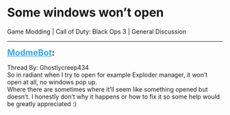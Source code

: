 # Some windows won’t open
Game Modding | Call of Duty: Black Ops 3 | General Discussion

---
<strong style="font-size: 1.4em;"><span style="text-decoration: underline;text-decoration-color: #34a7f9;"><span style="color:#34a7f9;">ModmeBot</span></span>:</strong>

<p>Thread By: Ghostlycreep434<br />So in radiant when I try to open for example Exploder manager, it won’t open at all, no windows pop up.<br />Where there are sometimes where it’ll seem like something opened but doesn’t. I honestly don’t why it happens or how to fix it so some help would be greatly appreciated :)</p>

